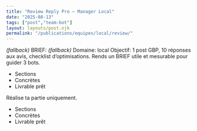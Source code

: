 ```yaml
---
title: "Review Reply Pro — Manager Local"
date: "2025-08-13"
tags: ["post","team-bot"]
layout: layouts/post.njk
permalink: "/publications/equipes/local/review/"
---
```

*(fallback)* BRIEF:
*(fallback)* Domaine: local
Objectif: 1 post GBP, 10 réponses aux avis, checklist d’optimisations.
Rends un BRIEF utile et mesurable pour guider 3 bots.

- Sections
- Concrètes
- Livrable prêt

Réalise ta partie uniquement.

- Sections
- Concrètes
- Livrable prêt
